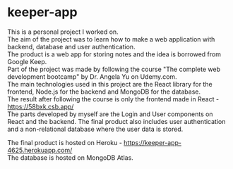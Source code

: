 # keeper-app

This is a personal project I worked on.  
The aim of the project was to learn how to make a web application with backend, database and user authentication.  
The product is a web app for storing notes and the idea is borrowed from Google Keep.  
Part of the project was made by following the course "The complete web development bootcamp" by Dr. Angela Yu on Udemy.com.  
The main technologies used in this project are the React library for the frontend, Node.js for the backend and MongoDB for the database.  
The result after following the course is only the frontend made in React - https://58bxk.csb.app/  
The parts developed by myself are the Login and User components on React and the backend. The final product also includes user authentication and a non-relational database where the user data is stored. 

The final product is hosted on Heroku - https://keeper-app-4625.herokuapp.com/  
The database is hosted on MongoDB Atlas. 
